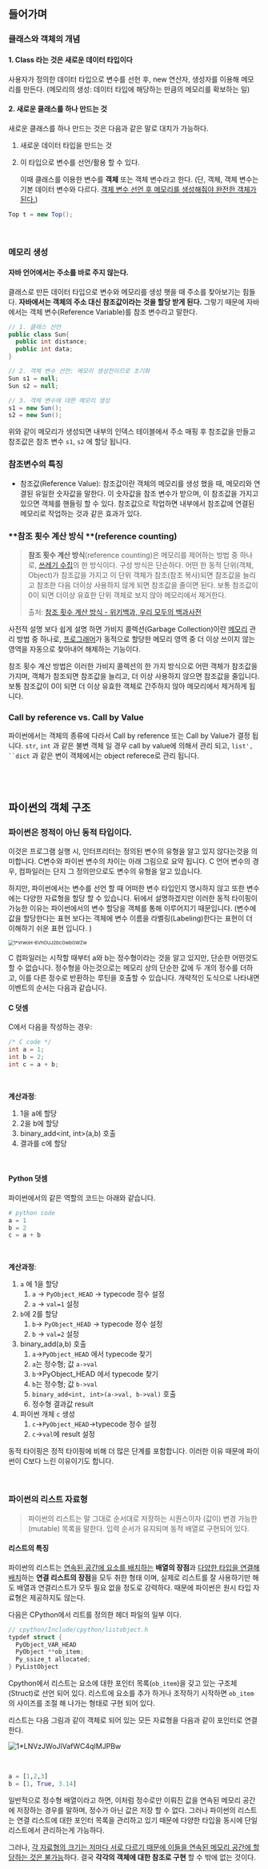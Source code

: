 ## 들어가며

### 클래스와 객체의 개념

#### 1. Class 라는 것은 새로운 데이터 타입이다

사용자가 정의한 데이터 타입으로 변수를 선헌 후, new 연산자, 생성자를 이용해 메모리를 만든다. (메모리의 생성: 데이터 타입에 해당하는 만큼의 메모리를 확보하는 일)

#### 2. 새로운 클래스를 하나 만드는 것

새로운 클래스를 하나 만드는 것은 다음과 같은 말로 대치가 가능하다.

1. 새로운 데이터 타입을 만드는 것

2. 이 타입으로 변수를 선언/활용 할 수 있다. 

   이때 클래스를 이용한 변수를 **객체** 또는 객체 변수라고 한다. (단, 객체, 객체 변수는 기본 데이터 변수와 다르다. <u>객체 변수 선언 후 메모리를 생성해줘야 완전한 객체가 된다.</u>)

```java
Top t = new Top();
```

<br>

### 메모리 생성

#### 자바 언어에서는 주소를 바로 주지 않는다.

클래스로 만든 데이터 타입으로 변수와 메모리를 생성 햇을 때 주소를 찾아보기는 힘들다. **자바에서는 객체의 주소 대신 참조값이라는 것을 할당 받게 된다.** 그렇기 때문에 자바에서는 객체 변수(Reference Variable)를 참조 변수라고 말한다.

```java
// 1. 클래스 선언
public class Sun{
  public int distance;
  public int data;
}

// 2. 객체 변수 선언: 메모리 생성전이므로 초기화
Sun s1 = null;
Sun s2 = null;

// 3. 객체 변수에 대한 메모리 생성
s1 = new Sun();
s2 = new Sun();
```

위와 같이 메모리가 생성되면 내부의 인덱스 테이블에서 주소 매핑 후 참조값을 만들고 참조값은 참조 변수 `s1`, `s2` 에 할당 됩니다. 



### 참조변수의 특징

- 참조값(Reference Value):  참조값이란 객체의 메모리를 생성 했을 때, 메모리와 연결된 유일한 숫자값을 말한다. 이 숫자값을 참조 변수가 받으며, 이 참조값을 가지고 있으면 객체를 핸들링 할 수 있다. 참조값으로 작업하면 내부에서 참조값에 연결된 메모리로 작업하는 것과 같은 효과가 있다.



### **참조 횟수 계산 방식 **(reference counting)

> **참조 횟수 계산 방식**(reference counting)은 메모리를 제어하는 방법 중 하나로, [쓰레기 수집](https://ko.wikipedia.org/wiki/쓰레기_수집_(컴퓨터_과학))의 한 방식이다. 구성 방식은 단순하다. 어떤 한 동적 단위(객체, Object)가 참조값을 가지고 이 단위 객체가 참조(참조 복사)되면 참조값을 늘리고 참조한 다음 더이상 사용하지 않게 되면 참조값을 줄이면 된다. 보통 참조값이 0이 되면 더이상 유효한 단위 객체로 보지 않아 메모리에서 제거한다.
>
> 출처: [참조 횟수 계산 방식 - 위키백과, 우리 모두의 백과사전](https://ko.wikipedia.org/wiki/%EC%B0%B8%EC%A1%B0_%ED%9A%9F%EC%88%98_%EA%B3%84%EC%82%B0_%EB%B0%A9%EC%8B%9D)

사전적 설명 보다 쉽게 설명 하면 가비지 콜렉션(Garbage Collection)이란 [메모리](https://namu.wiki/w/메모리) 관리 방법 중 하나로, [프로그래머](https://namu.wiki/w/프로그래머)가 동적으로 할당한 메모리 영역 중 더 이상 쓰이지 않는 영역을 자동으로 찾아내어 해제하는 기능이다. 

참조 횟수 계산 방법은 이러한 가비지 콜렉션의 한 가지 방식으로 어떤 객체가 참조값을 가지며, 객체가 참조되면 참조값을 늘리고, 더 이상 사용하지 않으면 참조값을 줄입니다. 보통 참조값이 0이 되면 더 이상 유효한 객체로 간주하지 않아 메모리에서 제거하게 됩니다. 



### Call by reference vs. Call by Value

파이썬에서는 객체의 종류에 다라서 Call by reference 또는 Call by Value가 결정 됩니다. `str`, `int` 과 같은 불변 객체 일 경우 call by value에 의해서 관리 되고, `list', ``dict` 과 같은 변이 객체에서는 object referece로 관리 됩니다. 

<br>

<br>



## 파이썬의 객체 구조

### 파이썬은 정적이 아닌 동적 타입이다.

이것은 프로그램 실행 시, 인터프리터는 정의된 변수의 유형을 알고 있지 않다는것을 의미합니다. C변수와 파이썬 변수의 차이는 아래 그림으로 요약 됩니다. C 언어 변수의 경우, 컴파일러는 단지 그 정의만으로도 변수의 유형을 알고 있습니다. 

하지만, 파이썬에서는 변수를 선언 할 때 어떠한 변수 타입인지 명시하지 않고 또한 변수에는 다양한 자료형을 할당 할 수 있습니다. 뒤에서 설명하겠지만 이러한 동적 타이핑이 가능한 이유는 파이썬에서의 변수 할당을 객체를 통해 이루어지기 때문입니다. (변수에 값을 할당한다는 표현 보다는 객체에 변수 이름을 라벨링(Labeling)한다는 표현이 더 이해하기 쉬운 표현 입니다.  )



<img src="https://miro.medium.com/max/700/1*vrwoH-6VhOUJ2bcGwbGWZw.png" alt="1*vrwoH-6VhOUJ2bcGwbGWZw" style="zoom: 67%;" />

C 컴파일러는 시작할 때부터 a와 b는 정수형이라는 것을 알고 있지만, 단순한 어떤것도 할 수 없습니다. 정수형을 아는것으로는 메모리 상의 단순한 값에 두 개의 정수를 더하고, 이를 다른 정수로 반환하는 루틴을 호출할 수 있습니다. 개략적인 도식으로 나타내면 이벤트의 순서는 다음과 같습니다.

#### C 덧셈

C에서 다음을 작성하는 경우:

```c
/* C code */ 
int a = 1; 
int b = 2; 
int c = a + b;
```

<br>

**계산과정**:

1. <int> 1을 a에 할당
2. <int> 2을 b에 할당
3. binary_add<int, int>(a,b) 호출
4. 결과를 c에 할당



<br>

#### Python 덧셈

파이썬에서의 같은 역할의 코드는 아래와 같습니다.

```python
# python code
a = 1
b = 2
c = a + b
```

<br>

**계산과정**:

1. `a` 에 1을 할당
   1. `a` -> `PyObject_HEAD` -> typecode 정수 설정
   2. `a` -> `val=1` 설정
2. `b`에 2를 할당
   1. `b`-> `PyObject_HEAD` -> typecode 정수 설정
   2. `b` -> `val=2` 설정
3. binary_add(a,b) 호출
   1.  `a`->`PyObject_HEAD` 에서 typecode 찾기
   2.  `a`는 정수형; 값 `a->val`
   3. `b`->PyObject_HEAD 에서 typecode 찾기
   4. `b`는 정수형; 값 `b->val`
   5. `binary_add<int, int>(a->val, b->val)` 호출
   6. 정수형 결과값 result
4. 파이썬 개체 `c` 생성
   1. `c`->`PyObject_HEAD`->typecode 정수 설정
   2. `c`->`val`에 result 설정



동적 타이핑은 정적 타이핑에 비해 더 많은 단계를 포함합니다. 이러한 이유 때문에 파이썬이 C보다 느린 이유이기도 합니다.

<br>

### 파이썬의 리스트 자료형

> 파이썬의 리스트는 말 그대로 순서대로 저장하는 시퀀스이자 (값이) 변경 가능한(mutable) 목록을 말한다. 입력 순서가 유지되며 동적 배열로 구현되어 있다.

#### 리스트의 특징

파이썬의 리스트는 <u>연속된 공간에 요소를 배치하는</u> **배열의 장점**과 <u>다양한 타입을 연결해 배치</u>하는 **연결 리스트의 장점**을 모두 취한 형태 이며, 실제로 리스트를 잘 사용하기만 해도 배열과 연결리스트가 모두 필요 없을 정도로 강력하다. 때문에 파이썬은 원시 타입 자료형은 제공하지도 않는다.

다음은 CPython에서 리트를 정의한 헤더 파일의 일부 이다.

```c
// cpython/Include/cpython/listobject.h
typdef struct {
  PyObject_VAR_HEAD
  PyObject **ob_item;
  Py_ssize_t allocated;
} PyListObject
```

Cpython에서 리스트는 요소에 대한 포인터 목록(`ob_item`)을 갖고 있는 구조체(Struct)로 선언 되어 있다. 리스트에 요소를 추가 하거나 조작하기 시작하면 `ob_item` 의 사이즈를 조절 해 나가는 형태로 구현 되어 있다.

리스트는 다음 그림과 같이 객체로 되어 있는 모든 자료형을 다음과 같이 포인터로 연결한다.

![1*LNVzJWoJlVafWC4qIMJPBw](https://miro.medium.com/max/1400/1*LNVzJWoJlVafWC4qIMJPBw.png)

<br>

```python
a = [1,2,3]
b = [1, True, 3.14]
```

일반적으로 정수형 배열이라고 하면, 이처럼 정수로만 이뤄진 값을 연속된 메모리 공간에 저장하는 경우를 말하며, 정수가 아닌 값은 저장 할 수 없다. 그러나 파이썬의 리스트는 연결 리스트에 대한 포인터 목록을 관리하고 있기 때문에 다양한 타입을 동시에 단일 리스트에서 관리하는게 가능하다. 

그러나, <u>각 자료형의 크기는 저마다 서로 다르기 때문에 이들을 연속된 메모리 공간에 할당하는 것은 불가능</u>하다. 결국 **각각의 객체에 대한 참조로 구현** 할 수 밖에 없는 것이다.

